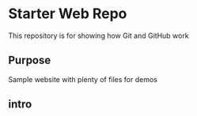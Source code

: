 # Starter Web Repo

This repository is for showing how Git and GitHub work

## Purpose

Sample website with plenty of files for demos

## intro